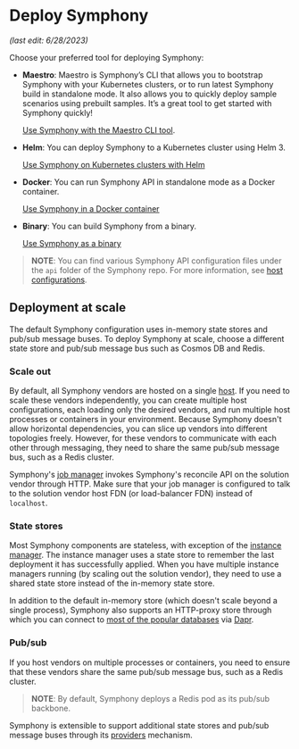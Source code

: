 # Deploy Symphony

_(last edit: 6/28/2023)_

Choose your preferred tool for deploying Symphony:

* **Maestro**: Maestro is Symphony’s CLI that allows you to bootstrap Symphony with your Kubernetes clusters, or to run latest Symphony build in standalone mode. It also allows you to quickly deploy sample scenarios using prebuilt samples. It’s a great tool to get started with Symphony quickly!

  [Use Symphony with the Maestro CLI tool](../get-started/quick_start_maestro.md).

* **Helm**: You can deploy Symphony to a Kubernetes cluster using Helm 3.

  [Use Symphony on Kubernetes clusters with Helm](../get-started/quick_start_helm.md)

* **Docker**: You can run Symphony API in standalone mode as a Docker container.

  [Use Symphony in a Docker container](../get-started/quick_start_docker.md)

* **Binary**: You can build Symphony from a binary.

  [Use Symphony as a binary](../get-started/quick_start_binary.md)

> **NOTE**: You can find various Symphony API configuration files under the `api` folder of the Symphony repo. For more information, see [host configurations](../hosts/_overview.md).

## Deployment at scale

The default Symphony configuration uses in-memory state stores and pub/sub message buses. To deploy Symphony at scale, choose a different state store and pub/sub message bus such as Cosmos DB and Redis.

### Scale out

By default, all Symphony vendors are hosted on a single [host](../hosts/_overview.md). If you need to scale these vendors independently, you can create multiple host configurations, each loading only the desired vendors, and run multiple host processes or containers in your environment. Because Symphony doesn't allow horizontal dependencies, you can slice up vendors into different topologies freely. However, for these vendors to communicate with each other through messaging, they need to share the same pub/sub message bus, such as a Redis cluster.

Symphony's [job manager](../managers/_overview.md) invokes Symphony's reconcile API on the solution vendor through HTTP. Make sure that your job manager is configured to talk to the solution vendor host FDN (or load-balancer FDN) instead of `localhost`.

### State stores

Most Symphony components are stateless, with exception of the [instance manager](../managers/instance-manager.md). The instance manager uses a state store to remember the last deployment it has successfully applied. When you have multiple instance managers running (by scaling out the solution vendor), they need to use a shared state store instead of the in-memory state store.

In addition to the default in-memory store (which doesn't scale beyond a single process), Symphony also supports an HTTP-proxy store through which you can connect to [most of the popular databases](https://docs.dapr.io/reference/components-reference/supported-state-stores/) via [Dapr](https://dapr.io/).

### Pub/sub

If you host vendors on multiple processes or containers, you need to ensure that these vendors share the same pub/sub message bus, such as a Redis cluster.

> **NOTE**: By default, Symphony deploys a Redis pod as its pub/sub backbone.

Symphony is extensible to support additional state stores and pub/sub message buses through its [providers](../providers/_overview.md) mechanism.
